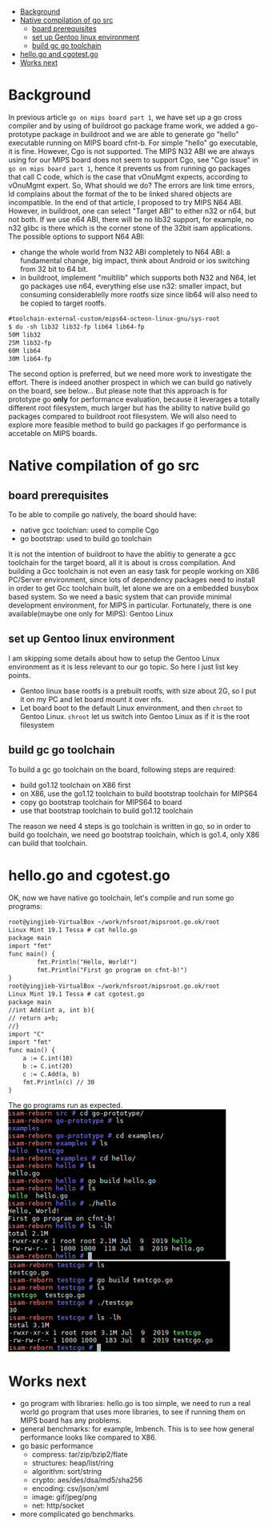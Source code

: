 - [Background](#background)
- [Native compilation of go src](#native-compilation-of-go-src)
  - [board prerequisites](#board-prerequisites)
  - [set up Gentoo linux environment](#set-up-gentoo-linux-environment)
  - [build gc go toolchain](#build-gc-go-toolchain)
- [hello.go and cgotest.go](#hellogo-and-cgotestgo)
- [Works next](#works-next)

# Background
In previous article `go on mips board part 1`,  we have set up a go cross compiler and by using of buildroot go package frame work, we added a go-prototype package in buildroot and we are able to generate go "hello" executable running on MIPS board cfnt-b. 
For simple "hello" go executable, it is fine. However, Cgo is not supported. The MIPS N32 ABI we are always using for our MIPS board does not seem to support Cgo, see "Cgo issue" in `go on mips board part 1`, hence it prevents us from running go packages that call C code, which is the case that vOnuMgmt expects, according to vOnuMgmt expert.
So, What should we do? The errors are link time errors, ld complains about the format of the to be linked shared objects are incompatible. 
In the end of that article, I proposed to try MIPS N64 ABI. However, in buildroot, one can select "Target ABI" to either n32 or n64, but not both. If we use n64 ABI, there will be no lib32 support, for example, no n32 glibc is there which is the corner stone of the 32bit isam applications. 
The possible options to support N64 ABI:
* change the whole world from N32 ABI completely to N64 ABI: a fundamental change, big impact, think about Android or ios switching from 32 bit to 64 bit.
* in buildroot, implement "multilib" which supports both N32 and N64, let go packages use n64, everything else use n32: smaller impact, but consuming considerablelly more rootfs size since lib64 will also need to be copied to target rootfs.
```shell
#toolchain-external-custom/mips64-octeon-linux-gnu/sys-root
$ du -sh lib32 lib32-fp lib64 lib64-fp
50M lib32
25M lib32-fp
60M lib64
30M lib64-fp
```
The second option is preferred, but we need more work to investigate the effort.
There is indeed another prospect in which we can build go natively on the board, see below...
But please note that this approach is for prototype go **only** for performance evaluation, because it leverages a totally different root filesystem, much larger but has the ability to native build go packages compared to buildroot root filesystem. 
We will also need to explore more feasible method to build go packages if go performance is accetable on MIPS boards.


# Native compilation of go src
## board prerequisites
To be able to compile go natively, the board should have:
* native gcc toolchian: used to compile Cgo
* go bootstrap: used to build go toolchain


It is not the intention of buildroot to have the ablitiy to generate a gcc toolchain for the target board, all it is about is cross compilation.
And building a Gcc toolchain is not even an easy task for people working on X86 PC/Server environment, since lots of dependency packages need to install in order to get Gcc toolchain built, let alone we are on a embedded busybox based system.
So we need a basic system that can provide minimal development environment, for MIPS in particular.
Fortunately, there is one available(maybe one only for MIPS): Gentoo Linux


## set up Gentoo linux environment
I am skipping some details about how to setup the Gentoo Linux environment as it is less relevant to our go topic. So here I just list key points.
* Gentoo linux base rootfs is a prebuilt rootfs, with size about 2G, so I put it on my PC and let board mount it over nfs.
* Let board boot to the default Linux environment, and then `chroot` to Gentoo Linux.
`chroot` let us switch into Gentoo Linux as if it is the root filesystem


## build gc go toolchain
To build a gc go toolchain on the board, following steps are required:
* build go1.12 toolchain on X86 first
* on X86, use the go1.12 toolchain to build bootstrap toolchain for MIPS64
* copy go bootstrap toolchain for MIPS64 to board
* use that bootstrap toolchain to build go1.12 toolchain


The reason we need 4 steps is go toolchain is written in go, so in order to build go toolchain, we need go bootstrap toolchain, which is go1.4, only X86 can build that toolchain.


# hello.go and cgotest.go
OK, now we have native go toolchain, let's compile and run some go programs:
```shell
root@yingjieb-VirtualBox ~/work/nfsroot/mipsroot.go.ok/root
Linux Mint 19.1 Tessa # cat hello.go
package main
import "fmt"
func main() {
        fmt.Println("Hello, World!")
        fmt.Println("First go program on cfnt-b!")
}
root@yingjieb-VirtualBox ~/work/nfsroot/mipsroot.go.ok/root
Linux Mint 19.1 Tessa # cat cgotest.go
package main
//int Add(int a, int b){
// return a+b;
//}
import "C"
import "fmt"
func main() {
    a := C.int(10)
    b := C.int(20)
    c := C.Add(a, b)
    fmt.Println(c) // 30
}
```
The go programs run as expected.  
![](img/golang_go_on_mips_part2_20220908224128.png)  
![](img/golang_go_on_mips_part2_20220908224152.png)  

# Works next
* go program with libraries: hello.go is too simple, we need to run a real world go program that uses more libraries, to see if running them on MIPS board has any problems.
* general benchmarks: for example, lmbench. This is to see how general performance looks like compared to X86. 
* go basic performance
    * compress: tar/zip/bzip2/flate
    * structures: heap/list/ring
    * algorithm: sort/string
    * crypto: aes/des/dsa/md5/sha256
    * encoding: csv/json/xml
    * image: gif/jpeg/png
    * net: http/socket
* more complicated go benchmarks.